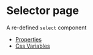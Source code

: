 # Selector page

A re-defined `select` component

- [Properties](props.md)
- [Css Variables](css-vars.md)
